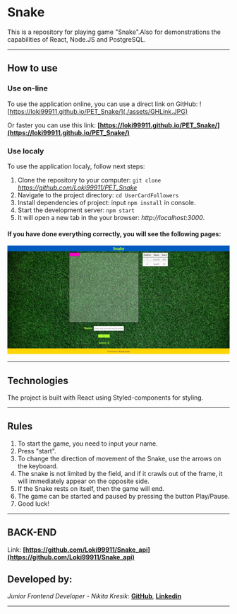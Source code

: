 # Snake

This is a repository for playing game "Snake".Also for demonstrations the capabilities of React, Node.JS and PostgreSQL.
***

## How to use

### Use on-line

To use the application online, you can use a direct link on GitHub:
![https://loki99911.github.io/PET_Snake/](./assets/GHLink.JPG)

 Or faster you can use this link: **[https://loki99911.github.io/PET_Snake/](https://loki99911.github.io/PET_Snake/)**
 

### Use localy

To use the application localy, follow next steps:

1. Clone the repository to your computer: `git clone` *https://github.com/Loki99911/PET_Snake*
2. Navigate to the project directory: `cd UserCardFollowers`
3. Install dependencies of project: input `npm install` in console.
4. Start the development server: `npm start`
5. It will open a new tab in the your browser: *http://localhost:3000*.

#### If you have done everything correctly, you will see the following pages:
![Main page](./assets/MainPage.JPG)
***

## Technologies

The project is built with React using Styled-components for styling.
***

## Rules

1. To start the game, you need to input your name.
2. Press "start".
3. To change the direction of movement of the Snake, use the arrows on the keyboard.
4. The snake is not limited by the field, and if it crawls out of the frame, it will immediately appear on the opposite side.
5. If the Snake rests on itself, then the game will end.
6. The game can be started and paused by pressing the button Play/Pause.
6. Good luck!
***

## BACK-END
Link: **[https://github.com/Loki99911/Snake_api](https://github.com/Loki99911/Snake_api)**

## Developed by:
_Junior Frontend Developer - Nikita Kresik_:
**[GitHub](https://github.com/Loki99911)**,
**[Linkedin](https://www.linkedin.com/feed/)**
***